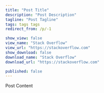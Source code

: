 ```yaml
---
title: "Post Title"
description: "Post Description"
tagline: "Post Tagline"
tags: tags tags
redirect_from: /p/-1

show_view: false
view_name: "Stack Overflow"
view_url: "https://stackoverflow.com"
show_download: false
download_name: "Stack Overflow"
download_url: "https://stackoverflow.com"

published: false
---
```


Post Content

